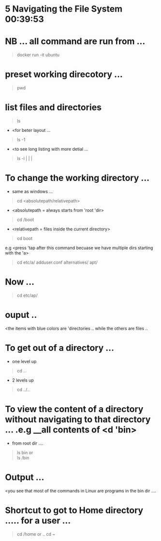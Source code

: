 # 5 Navigating the File System    00:39:53

# NB ... all command are run from ... 
> docker run -it ubuntu 

# preset working direcotory ...

> pwd






# list files and directories 

> ls 

- <for beter layout ... 

> ls -1

- <to see long listing with more detial ... 

> ls -l
<permisionoffile> | <userthatowensdirectory> | <size> | <date>






# To change the working directory ... 
- same as windows ... 

> cd <absolutepath/relativepath>

- <absolutepath = always starts from 'root 'dir> 
> cd /boot  

- <relativepath = files inside the current directory> 
> cd boot

e.g <press 'tap  after this command becuase we have multiple dirs starting with the 'a>
> cd etc/a/
adduser.conf  alternatives/ apt/
# Now ... 

> cd etc/ap/
# ouput ..
<the items with blue colors are 'directories .. while the others are files ..






# To get out of a directory ... 
- one level up
> cd ..
- 2 levels up
> cd ../..


# To view the content of a directory without navigating to that directory ... .e.g __all contents of <d 'bin>
- from root dir .... 

> ls bin 
or  
> ls /bin

# Output ... 
<you see that most of the commands in Linux are programs in the bin dir ....








# Shortcut to got to Home directory ..... for a user ... 
> cd /home 
or .. 
> cd  ~



